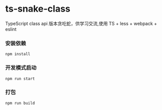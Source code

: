 # ts-snake-class
 TypeScript class api 版本贪吃蛇，供学习交流,使用 TS + less + webpack + eslint
 ### 安装依赖
 `npm install`
### 开发模式启动
`npm run start`

### 打包
`npm run build`